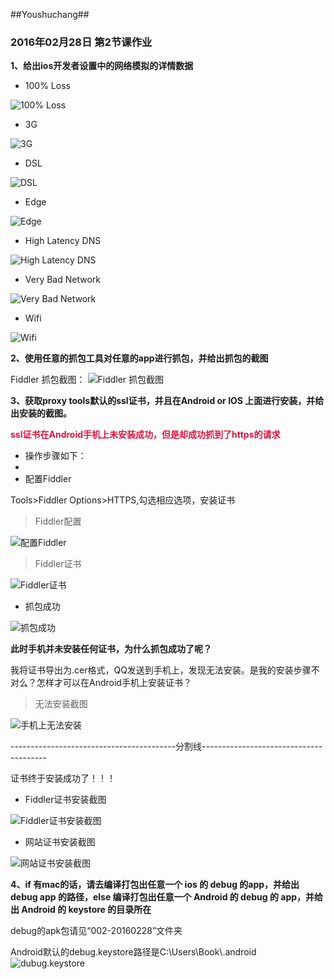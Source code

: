 ##Youshuchang##

### 2016年02月28日 第2节课作业 ###

**1、给出ios开发者设置中的网络模拟的详情数据**

- 100% Loss

![100% Loss](http://i.imgur.com/VVKMrLh.png)

- 3G

![3G](http://i.imgur.com/8cwX40h.png)

- DSL

![DSL](http://i.imgur.com/jPUGPt6.png)

- Edge

![Edge](http://i.imgur.com/S7W8uDQ.png)

- High Latency DNS

![High Latency DNS](http://i.imgur.com/wwnT7Vm.png)

- Very Bad Network

![Very Bad Network](http://i.imgur.com/4RhFSOA.png)

- Wifi

![Wifi](http://i.imgur.com/bZutIwO.png)


**2、使用任意的抓包工具对任意的app进行抓包，并给出抓包的截图**

Fiddler 抓包截图：
![Fiddler 抓包截图](http://i.imgur.com/TvVEJEW.png)

**3、获取proxy tools默认的ssl证书，并且在Android or IOS 上面进行安装，并给出安装的截图。**

**<font color=#DC143C >ssl证书在Android手机上未安装成功，但是却成功抓到了https的请求</font>**

- 操作步骤如下：
-
- 配置Fiddler


Tools>Fiddler Options>HTTPS,勾选相应选项，安装证书

> Fiddler配置

![配置Fiddler](http://i.imgur.com/V6ewZYj.png)

> Fiddler证书

![Fiddler证书](http://i.imgur.com/MduYWzN.png)

- 抓包成功

![抓包成功](http://i.imgur.com/5YDWoYZ.png)

**此时手机并未安装任何证书，为什么抓包成功了呢？**

我将证书导出为.cer格式，QQ发送到手机上，发现无法安装。是我的安装步骤不对么？怎样才可以在Android手机上安装证书？

> 无法安装截图

![手机上无法安装](http://i.imgur.com/HwqbYNi.png)

-----------------------------------------分割线---------------------------------------

证书终于安装成功了！！！

- Fiddler证书安装截图

![Fiddler证书安装截图](http://i.imgur.com/0wmQu98.png)

- 网站证书安装截图

![网站证书安装截图](http://i.imgur.com/dKqFPzk.png)




**4、if 有mac的话，请去编译打包出任意一个 ios 的 debug 的app，并给出 debug app 的路径，else 编译打包出任意一个 Android 的 debug 的 app，并给出 Android 的 keystore 的目录所在**

debug的apk包请见“002-20160228”文件夹

Android默认的debug.keystore路径是C:\Users\Book\\.android
![dubug.keystore](http://i.imgur.com/rxa7N7L.png)
